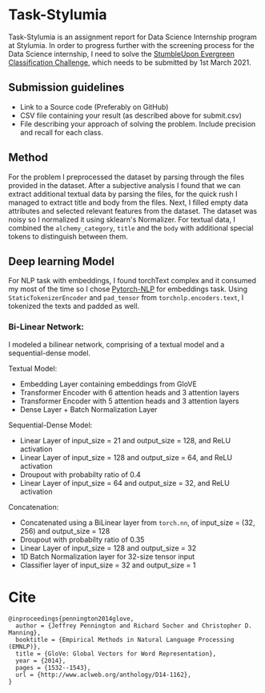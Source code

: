 # Task-Stylumia
Task-Stylumia is an assignment report for Data Science Internship program at Stylumia. In order to progress further with the screening process for the Data Science internship, I need to solve the [StumbleUpon Evergreen Classification Challenge](https://www.kaggle.com/c/stumbleupon/), which needs to be submitted by 1st March 2021.

## Submission guidelines

- Link to a Source code (Preferably on GitHub)
- CSV file containing your result (as described above for submit.csv)
- File describing your approach of solving the problem. Include precision and recall for each class.

## Method
For the problem I preprocessed the dataset by parsing through the files provided in the dataset. After a subjective analysis I found that we can extract additional textual data by parsing the files, for the quick rush I managed to extract title and body from the files.
Next, I filled empty data attributes and selected relevant features from the dataset. The dataset was noisy so I normalized it using sklearn's Normalizer.
For textual data, I combined the `alchemy_category`, `title` and the `body` with additional special tokens to distinguish between them. 

## Deep learning Model
For NLP task with embeddings, I found torchText complex and it consumed my most of the time so I chose [Pytorch-NLP](https://pytorchnlp.readthedocs.io/en/latest/) for embeddings task. 
Using `StaticTokenizerEncoder` and `pad_tensor` from `torchnlp.encoders.text`, I tokenized the texts and padded as well.

### Bi-Linear Network:
I modeled a bilinear network, comprising of a textual model and a sequential-dense model.

Textual Model:
- Embedding Layer containing embeddings from GloVE
- Transformer Encoder with 6 attention heads and 3 attention layers
- Transformer Encoder with 5 attention heads and 3 attention layers
- Dense Layer + Batch Normalization Layer

Sequential-Dense Model:
- Linear Layer of input_size = 21 and output_size = 128, and ReLU activation
- Linear Layer of input_size = 128 and output_size = 64, and ReLU activation
- Droupout with probabilty ratio of 0.4
- Linear Layer of input_size = 64 and output_size = 32, and ReLU activation

Concatenation:
- Concatenated using a BiLinear layer from `torch.nn`, of input_size = (32, 256) and output_size = 128
- Droupout with probabilty ratio of 0.35
- Linear Layer of input_size = 128 and output_size = 32
- 1D Batch Normalization layer for 32-size tensor input 
- Classifier layer of input_size = 32 and output_size = 1

# Cite
```
@inproceedings{pennington2014glove,
  author = {Jeffrey Pennington and Richard Socher and Christopher D. Manning},
  booktitle = {Empirical Methods in Natural Language Processing (EMNLP)},
  title = {GloVe: Global Vectors for Word Representation},
  year = {2014},
  pages = {1532--1543},
  url = {http://www.aclweb.org/anthology/D14-1162},
}

```
